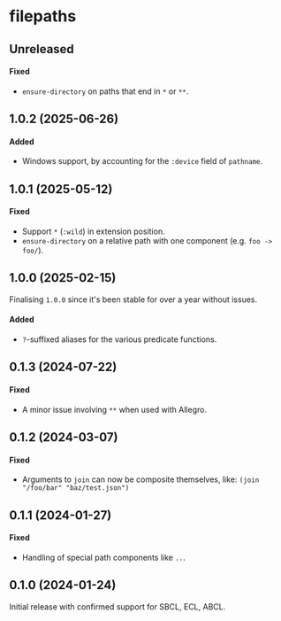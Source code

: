 # filepaths

## Unreleased

#### Fixed

- `ensure-directory` on paths that end in `*` or `**`.

## 1.0.2 (2025-06-26)

#### Added

- Windows support, by accounting for the `:device` field of `pathname`.

## 1.0.1 (2025-05-12)

#### Fixed

- Support `*` (`:wild`) in extension position.
- `ensure-directory` on a relative path with one component (e.g. `foo -> foo/`).

## 1.0.0 (2025-02-15)

Finalising `1.0.0` since it's been stable for over a year without issues.

#### Added

- `?`-suffixed aliases for the various predicate functions.

## 0.1.3 (2024-07-22)

#### Fixed

- A minor issue involving `**` when used with Allegro.

## 0.1.2 (2024-03-07)

#### Fixed

- Arguments to `join` can now be composite themselves, like: `(join "/foo/bar" "baz/test.json")`

## 0.1.1 (2024-01-27)

#### Fixed

- Handling of special path components like `..`.

## 0.1.0 (2024-01-24)

Initial release with confirmed support for SBCL, ECL, ABCL.


